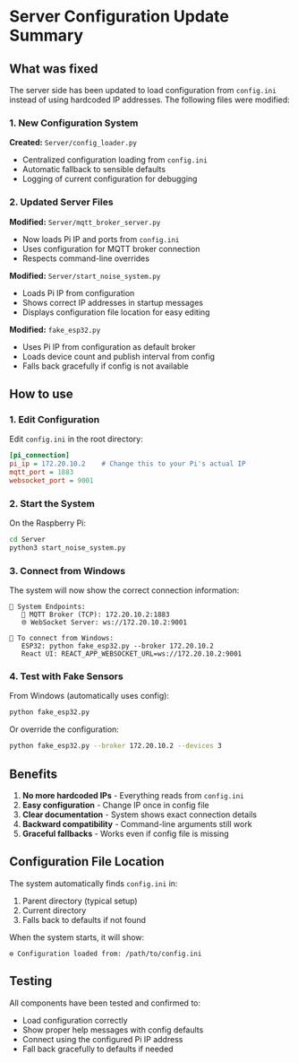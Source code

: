 # Server Configuration Update Summary

## What was fixed

The server side has been updated to load configuration from `config.ini` instead of using hardcoded IP addresses. The following files were modified:

### 1. New Configuration System

**Created:** `Server/config_loader.py`
- Centralized configuration loading from `config.ini`
- Automatic fallback to sensible defaults
- Logging of current configuration for debugging

### 2. Updated Server Files

**Modified:** `Server/mqtt_broker_server.py`
- Now loads Pi IP and ports from `config.ini`
- Uses configuration for MQTT broker connection
- Respects command-line overrides

**Modified:** `Server/start_noise_system.py`
- Loads Pi IP from configuration
- Shows correct IP addresses in startup messages
- Displays configuration file location for easy editing

**Modified:** `fake_esp32.py`
- Uses Pi IP from configuration as default broker
- Loads device count and publish interval from config
- Falls back gracefully if config is not available

## How to use

### 1. Edit Configuration
Edit `config.ini` in the root directory:
```ini
[pi_connection]
pi_ip = 172.20.10.2    # Change this to your Pi's actual IP
mqtt_port = 1883
websocket_port = 9001
```

### 2. Start the System
On the Raspberry Pi:
```bash
cd Server
python3 start_noise_system.py
```

### 3. Connect from Windows
The system will now show the correct connection information:
```
📍 System Endpoints:
   🦟 MQTT Broker (TCP): 172.20.10.2:1883
   🌐 WebSocket Server: ws://172.20.10.2:9001

📱 To connect from Windows:
   ESP32: python fake_esp32.py --broker 172.20.10.2
   React UI: REACT_APP_WEBSOCKET_URL=ws://172.20.10.2:9001
```

### 4. Test with Fake Sensors
From Windows (automatically uses config):
```bash
python fake_esp32.py
```

Or override the configuration:
```bash
python fake_esp32.py --broker 172.20.10.2 --devices 3
```

## Benefits

1. **No more hardcoded IPs** - Everything reads from `config.ini`
2. **Easy configuration** - Change IP once in config file
3. **Clear documentation** - System shows exact connection details
4. **Backward compatibility** - Command-line arguments still work
5. **Graceful fallbacks** - Works even if config file is missing

## Configuration File Location

The system automatically finds `config.ini` in:
1. Parent directory (typical setup)
2. Current directory
3. Falls back to defaults if not found

When the system starts, it will show:
```
⚙️ Configuration loaded from: /path/to/config.ini
```

## Testing

All components have been tested and confirmed to:
- Load configuration correctly
- Show proper help messages with config defaults
- Connect using the configured Pi IP address
- Fall back gracefully to defaults if needed
